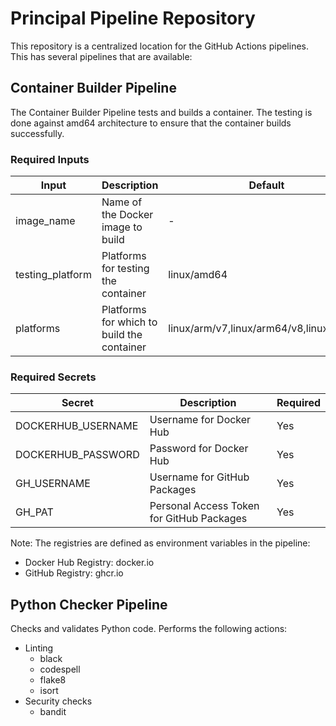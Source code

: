 # Principal Pipeline Repository

This repository is a centralized location for the GitHub Actions pipelines. This has several pipelines that are available:

## Container Builder Pipeline
The Container Builder Pipeline tests and builds a container. The testing is done against amd64 architecture to ensure that the container builds successfully.

### Required Inputs

| Input | Description | Default | Required |
|-------|-------------|---------|----------|
| image_name | Name of the Docker image to build | - | Yes |
| testing_platform | Platforms for testing the container | linux/amd64 | No |
| platforms | Platforms for which to build the container | linux/arm/v7,linux/arm64/v8,linux/amd64 | No |

### Required Secrets

| Secret | Description | Required |
|--------|-------------|----------|
| DOCKERHUB_USERNAME | Username for Docker Hub | Yes |
| DOCKERHUB_PASSWORD | Password for Docker Hub | Yes |
| GH_USERNAME | Username for GitHub Packages | Yes |
| GH_PAT | Personal Access Token for GitHub Packages | Yes |

Note: The registries are defined as environment variables in the pipeline:
- Docker Hub Registry: docker.io
- GitHub Registry: ghcr.io

## Python Checker Pipeline
Checks and validates Python code. Performs the following actions:
- Linting
    - black
    - codespell
    - flake8
    - isort
- Security checks
    - bandit
